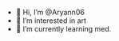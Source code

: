 - 👋 Hi, I’m @Aryann06
- 🎨 I’m interested in art
- 💉 I’m currently learning med.


<!---
Aryann06/Aryann06 is a ✨ special ✨ repository because its `README.md` (this file) appears on your GitHub profile.
You can click the Preview link to take a look at your changes.
--->
